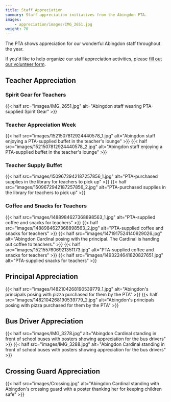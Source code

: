 ```yaml
---
title: Staff Appreciation
summary: Staff appreciation initiatives from the Abingdon PTA.
images:
    - appreciation/images/IMG_2651.jpg
weight: 70
---
```


The PTA shows appreciation for our wonderful Abingdon staff throughout the year.

If you'd like to help organize our staff appreciation activities, please [fill out our volunteer form](https://docs.google.com/forms/d/e/1FAIpQLSf50HFDkNfDxP5VfE2LzsxKbUPZdmRGQTeNEUhXkU_qLCLWZQ/viewform?usp=sf_link).

## Teacher Appreciation

### Spirit Gear for Teachers
{{< half src="images/IMG_2651.jpg" alt="Abingdon staff wearing PTA-supplied Spirit Gear" >}}

### Teacher Appreciation Week
{{< half src="images/1521507812924440578_1.jpg" alt="Abingdon staff enjoying a PTA-supplied buffet in the teacher's lounge" >}}
{{< half src="images/1521507812924440578_2.jpg" alt="Abingdon staff enjoying a PTA-supplied buffet in the teacher's lounge" >}}

### Teacher Supply Buffet

{{< half src="images/1509672942187257856_1.jpg" alt="PTA-purchased supplies in the library for teachers to pick up" >}}
{{< half src="images/1509672942187257856_2.jpg" alt="PTA-purchased supplies in the library for teachers to pick up" >}}

### Coffee and Snacks for Teachers

{{< half src="images/1488984627368898563_1.jpg" alt="PTA-supplied coffee and snacks for teachers" >}}
{{< half src="images/1488984627368898563_2.jpg" alt="PTA-supplied coffee and snacks for teachers" >}}
{{< half src="images/1471917524140929026.jpg" alt="Abingdon Cardinal posing with the principal. The Cardinal is handing out coffee to teachers." >}}
{{< half src="images/1521557606921351173.jpg" alt="PTA-supplied coffee and snacks for teachers" >}}
{{< half src="images/1493224641820827651.jpg" alt="PTA-supplied snacks for teachers" >}}

## Principal Appreciation

{{< half src="images/1482104268190539779_1.jpg" alt="Abingdon's principals posing with pizza purchased for them by the PTA" >}}
{{< half src="images/1482104268190539779_2.jpg" alt="Abingdon's principals posing with pizza purchased for them by the PTA" >}}

## Bus Driver Appreciation

{{< half src="images/IMG_3278.jpg" alt="Abingdon Cardinal standing in front of school buses with posters showing appreciation for the bus drivers" >}}
{{< half src="images/IMG_3288.jpg" alt="Abingdon Cardinal standing in front of school buses with posters showing appreciation for the bus drivers" >}}

## Crossing Guard Appreciation

{{< half src="images/Crossing.jpg" alt="Abingdon Cardinal standing with Abingdon's crossing guard with a poster thanking her for keeping children safe" >}}